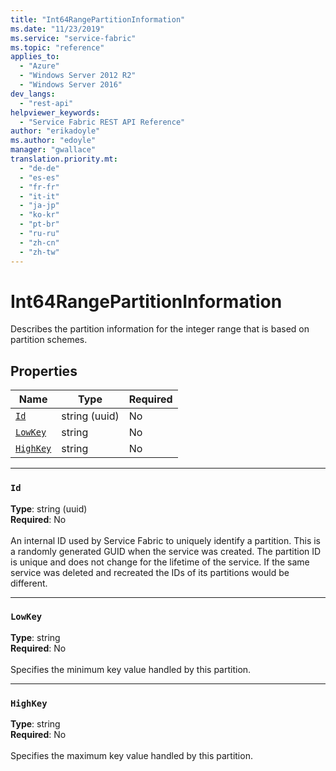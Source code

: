 ```yaml
---
title: "Int64RangePartitionInformation"
ms.date: "11/23/2019"
ms.service: "service-fabric"
ms.topic: "reference"
applies_to: 
  - "Azure"
  - "Windows Server 2012 R2"
  - "Windows Server 2016"
dev_langs: 
  - "rest-api"
helpviewer_keywords: 
  - "Service Fabric REST API Reference"
author: "erikadoyle"
ms.author: "edoyle"
manager: "gwallace"
translation.priority.mt: 
  - "de-de"
  - "es-es"
  - "fr-fr"
  - "it-it"
  - "ja-jp"
  - "ko-kr"
  - "pt-br"
  - "ru-ru"
  - "zh-cn"
  - "zh-tw"
---
```

# Int64RangePartitionInformation

Describes the partition information for the integer range that is based on partition schemes.

## Properties
| Name | Type | Required |
| --- | --- | --- |
| [`Id`](#id) | string (uuid) | No |
| [`LowKey`](#lowkey) | string | No |
| [`HighKey`](#highkey) | string | No |

____
### `Id`
__Type__: string (uuid) <br/>
__Required__: No<br/>
<br/>
An internal ID used by Service Fabric to uniquely identify a partition. This is a randomly generated GUID when the service was created. The partition ID is unique and does not change for the lifetime of the service. If the same service was deleted and recreated the IDs of its partitions would be different.

____
### `LowKey`
__Type__: string <br/>
__Required__: No<br/>
<br/>
Specifies the minimum key value handled by this partition.

____
### `HighKey`
__Type__: string <br/>
__Required__: No<br/>
<br/>
Specifies the maximum key value handled by this partition.

